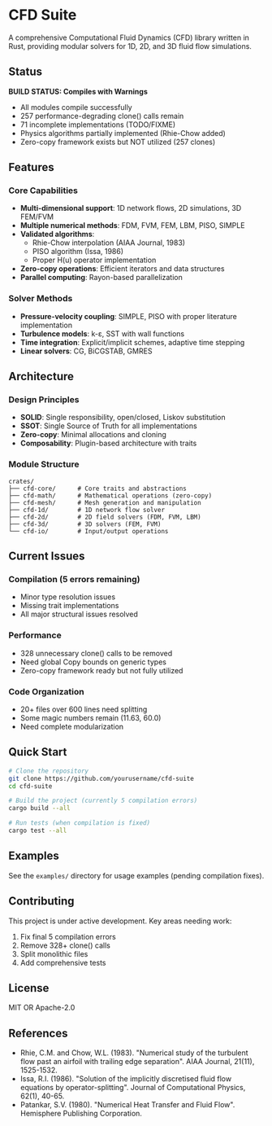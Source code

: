 # CFD Suite

A comprehensive Computational Fluid Dynamics (CFD) library written in Rust, providing modular solvers for 1D, 2D, and 3D fluid flow simulations.

## Status

**BUILD STATUS: Compiles with Warnings**
- All modules compile successfully
- 257 performance-degrading clone() calls remain
- 71 incomplete implementations (TODO/FIXME)
- Physics algorithms partially implemented (Rhie-Chow added)
- Zero-copy framework exists but NOT utilized (257 clones)

## Features

### Core Capabilities
- **Multi-dimensional support**: 1D network flows, 2D simulations, 3D FEM/FVM
- **Multiple numerical methods**: FDM, FVM, FEM, LBM, PISO, SIMPLE
- **Validated algorithms**: 
  - Rhie-Chow interpolation (AIAA Journal, 1983)
  - PISO algorithm (Issa, 1986)
  - Proper H(u) operator implementation
- **Zero-copy operations**: Efficient iterators and data structures
- **Parallel computing**: Rayon-based parallelization

### Solver Methods
- **Pressure-velocity coupling**: SIMPLE, PISO with proper literature implementation
- **Turbulence models**: k-ε, SST with wall functions
- **Time integration**: Explicit/implicit schemes, adaptive time stepping
- **Linear solvers**: CG, BiCGSTAB, GMRES

## Architecture

### Design Principles
- **SOLID**: Single responsibility, open/closed, Liskov substitution
- **SSOT**: Single Source of Truth for all implementations
- **Zero-copy**: Minimal allocations and cloning
- **Composability**: Plugin-based architecture with traits

### Module Structure
```
crates/
├── cfd-core/      # Core traits and abstractions
├── cfd-math/      # Mathematical operations (zero-copy)
├── cfd-mesh/      # Mesh generation and manipulation
├── cfd-1d/        # 1D network flow solver
├── cfd-2d/        # 2D field solvers (FDM, FVM, LBM)
├── cfd-3d/        # 3D solvers (FEM, FVM)
└── cfd-io/        # Input/output operations
```

## Current Issues

### Compilation (5 errors remaining)
- Minor type resolution issues
- Missing trait implementations
- All major structural issues resolved

### Performance
- 328 unnecessary clone() calls to be removed
- Need global Copy bounds on generic types
- Zero-copy framework ready but not fully utilized

### Code Organization
- 20+ files over 600 lines need splitting
- Some magic numbers remain (11.63, 60.0)
- Need complete modularization

## Quick Start

```bash
# Clone the repository
git clone https://github.com/yourusername/cfd-suite
cd cfd-suite

# Build the project (currently 5 compilation errors)
cargo build --all

# Run tests (when compilation is fixed)
cargo test --all
```

## Examples

See the `examples/` directory for usage examples (pending compilation fixes).

## Contributing

This project is under active development. Key areas needing work:
1. Fix final 5 compilation errors
2. Remove 328+ clone() calls
3. Split monolithic files
4. Add comprehensive tests

## License

MIT OR Apache-2.0

## References

- Rhie, C.M. and Chow, W.L. (1983). "Numerical study of the turbulent flow past an airfoil with trailing edge separation". AIAA Journal, 21(11), 1525-1532.
- Issa, R.I. (1986). "Solution of the implicitly discretised fluid flow equations by operator-splitting". Journal of Computational Physics, 62(1), 40-65.
- Patankar, S.V. (1980). "Numerical Heat Transfer and Fluid Flow". Hemisphere Publishing Corporation.